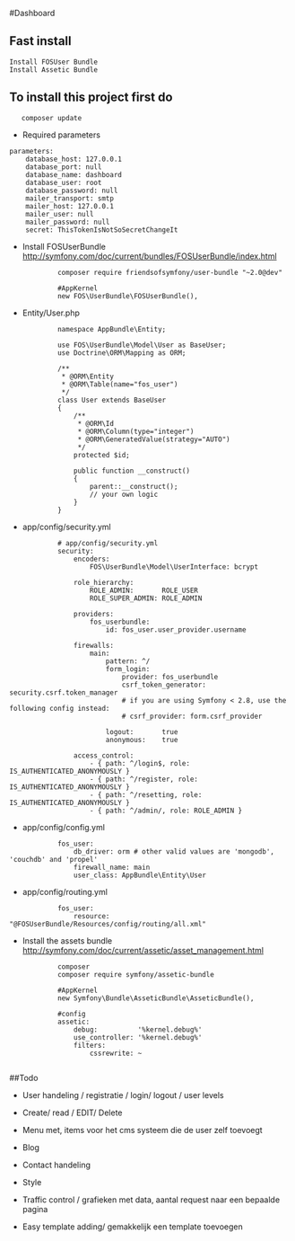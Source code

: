 #Dashboard

## Fast install
    Install FOSUser Bundle
    Install Assetic Bundle

## To install this project first do 

```
   composer update
```

* Required parameters
```
parameters:
    database_host: 127.0.0.1
    database_port: null
    database_name: dashboard
    database_user: root
    database_password: null
    mailer_transport: smtp
    mailer_host: 127.0.0.1
    mailer_user: null
    mailer_password: null
    secret: ThisTokenIsNotSoSecretChangeIt

```

* Install FOSUserBundle 
http://symfony.com/doc/current/bundles/FOSUserBundle/index.html

```
            composer require friendsofsymfony/user-bundle "~2.0@dev"
            
            #AppKernel
            new FOS\UserBundle\FOSUserBundle(),
```
* Entity/User.php
```            
            namespace AppBundle\Entity;
            
            use FOS\UserBundle\Model\User as BaseUser;
            use Doctrine\ORM\Mapping as ORM;
            
            /**
             * @ORM\Entity
             * @ORM\Table(name="fos_user")
             */
            class User extends BaseUser
            {
                /**
                 * @ORM\Id
                 * @ORM\Column(type="integer")
                 * @ORM\GeneratedValue(strategy="AUTO")
                 */
                protected $id;
            
                public function __construct()
                {
                    parent::__construct();
                    // your own logic
                }
            }
```            
* app/config/security.yml
```         
            # app/config/security.yml
            security:
                encoders:
                    FOS\UserBundle\Model\UserInterface: bcrypt
            
                role_hierarchy:
                    ROLE_ADMIN:       ROLE_USER
                    ROLE_SUPER_ADMIN: ROLE_ADMIN
            
                providers:
                    fos_userbundle:
                        id: fos_user.user_provider.username
            
                firewalls:
                    main:
                        pattern: ^/
                        form_login:
                            provider: fos_userbundle
                            csrf_token_generator: security.csrf.token_manager
                            # if you are using Symfony < 2.8, use the following config instead:
                            # csrf_provider: form.csrf_provider
            
                        logout:       true
                        anonymous:    true
            
                access_control:
                    - { path: ^/login$, role: IS_AUTHENTICATED_ANONYMOUSLY }
                    - { path: ^/register, role: IS_AUTHENTICATED_ANONYMOUSLY }
                    - { path: ^/resetting, role: IS_AUTHENTICATED_ANONYMOUSLY }
                    - { path: ^/admin/, role: ROLE_ADMIN }
```
* app/config/config.yml
```
            fos_user:
                db_driver: orm # other valid values are 'mongodb', 'couchdb' and 'propel'
                firewall_name: main
                user_class: AppBundle\Entity\User
```
* app/config/routing.yml
```
            fos_user:
                resource: "@FOSUserBundle/Resources/config/routing/all.xml"
```

* Install the assets bundle http://symfony.com/doc/current/assetic/asset_management.html

```
            composer
            composer require symfony/assetic-bundle

            #AppKernel
            new Symfony\Bundle\AsseticBundle\AsseticBundle(),
            
            #config
            assetic:
                debug:          '%kernel.debug%'
                use_controller: '%kernel.debug%'
                filters:
                    cssrewrite: ~
            
```


##Todo

* User handeling / registratie / login/ logout / user levels

* Create/ read / EDIT/ Delete

* Menu met, items voor het cms systeem die de user zelf toevoegt

* Blog

* Contact handeling 

* Style

* Traffic control / grafieken met data, aantal request naar een bepaalde pagina

* Easy template adding/ gemakkelijk een template toevoegen
